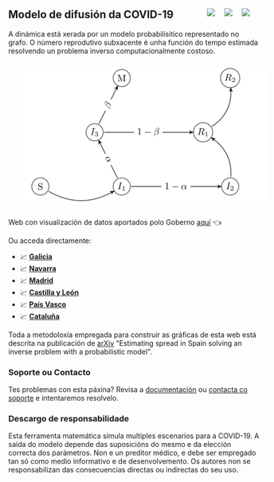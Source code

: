 ## Modelo de difusión da COVID-19 <a href="../../blob/master/README.es.md"><img src="../../blob/master/images/Flag_of_Spain.png" align="right" hspace="0" vspace="0" width="35px"></a> <a href="../../blob/master/README.en.md"><img src="../../blob/master/images/Flag_of_Union.png" align="right" hspace="0" vspace="0" width="35px"></a><a href="../../blob/master/README.ga.md"><img src="../../blob/master/images/Flag_of_Galicia.png" align="right" hspace="0" vspace="0" width="35px"></a>

A dinámica está xerada por un modelo probabilísitico representado no grafo. O número reprodutivo subxacente é unha función do tempo estimada resolvendo un problema inverso computacionalmente costoso. 

<img src="./images/graph.png" align="middle" hspace="20" vspace="10" width="500px">


Web con visualización de datos aportados polo Goberno [aquí](https://mmatabuena.github.io/forecastCovid/.) :point_left:

Ou acceda directamente:

* :chart_with_upwards_trend: __[Galicia](https://mmatabuena.github.io/forecastCovid/Rmds/Espana/Galicia/main.html)__
* :chart_with_upwards_trend: __[Navarra](https://mmatabuena.github.io/forecastCovid/Rmds/Espana/Navarra/main.html)__
* :chart_with_upwards_trend: __[Madrid](https://mmatabuena.github.io/forecastCovid/Rmds/Espana/Madrid/main.html)__
* :chart_with_upwards_trend: __[Castilla y León](https://mmatabuena.github.io/forecastCovid/Rmds/Espana/Leon/main.html)__
* :chart_with_upwards_trend: __[País Vasco](https://mmatabuena.github.io/forecastCovid/Rmds/Espana/Vasco/main.html)__
* :chart_with_upwards_trend: __[Cataluña](https://mmatabuena.github.io/forecastCovid/Rmds/Espana/Cataluna/main.html)__

Toda a metodoloxía empregada para construir as gráficas de esta web está descrita na publicación de [arXiv](https://arxiv.org/abs/2004.13695) "Estimating spread in Spain solving an inverse problem with a probabilistic model".

### Soporte ou Contacto
Tes problemas con esta páxina? Revisa a [documentación](https://help.github.com/categories/github-pages-basics/) ou [contacta co soporte](https://github.com/contact) e intentaremos resolvelo.

### Descargo de responsabilidade
Esta ferramenta matemática simula multiples escenarios para a COVID-19. A saída do modelo depende das suposicións do mesmo e da elección correcta dos parámetros. Non e un preditor médico, e debe ser empregado tan só como medio informativo e de desenvolvemento. Os autores non se responsabilizan das consecuencias directas ou indirectas do seu uso.
